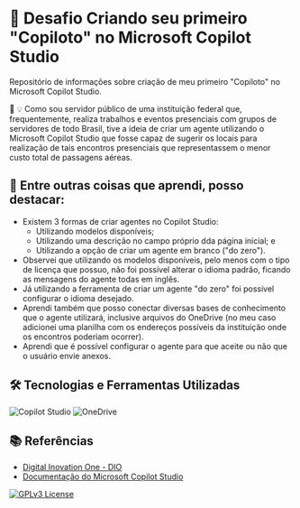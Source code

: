 # 🚀 Desafio Criando seu primeiro "Copiloto" no Microsoft Copilot Studio

Repositório de informações sobre criação de meu primeiro "Copiloto" no Microsoft Copilot Studio.

💬 💡 Como sou servidor público de uma instituição federal que, frequentemente, realiza trabalhos e eventos presenciais com grupos de servidores de todo Brasil, tive a ideia de criar um agente utilizando o Microsoft Copilot Studio que fosse capaz de sugerir os locais para realização de tais encontros presenciais que representassem o menor custo total de passagens aéreas.

## 📖 Entre outras coisas que aprendi, posso destacar:
- Existem 3 formas de criar agentes no Copilot Studio:
  - Utilizando modelos disponíveis;
  - Utilizando uma descrição no campo próprio dda página inicial; e
  - Utilizando a opção de criar um agente em branco ("do zero").
- Observei que utilizando os modelos disponíveis, pelo menos com o tipo de licença que possuo, não foi possível alterar o idioma padrão, ficando as mensagens do agente todas em inglês.
- Já utilizando a ferramenta de criar um agente "do zero" foi possível configurar o idioma desejado.
- Aprendi também que posso conectar diversas bases de conhecimento que o agente utilizará, inclusive arquivos do OneDrive (no meu caso adicionei uma planilha com os endereços possíveis da instituição onde os encontros poderiam ocorrer).
- Aprendi que é possível configurar o agente para que aceite ou não que o usuário envie anexos.

## 🛠️ Tecnologias e Ferramentas Utilizadas

![Copilot Studio](https://img.shields.io/badge/Copilot/Studio-blue?style=for-the-badge&logo=copilot&logoColor=yellow)
![OneDrive](https://img.shields.io/badge/OneDrive-blue?style=for-the-badge&logo=onedrive&logoColor=yellow)

## 📚 Referências

- [Digital Inovation One - DIO](https://web.dio.me/)
- [Documentação do Microsoft Copilot Studio](https://learn.microsoft.com/pt-br/microsoft-copilot-studio/)


[![GPLv3 License](https://img.shields.io/badge/License-GPL%20v3-yellow.svg)](https://opensource.org/licenses/)
